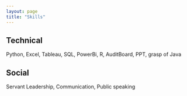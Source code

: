 ```yaml
---
layout: page
title: "Skills"
---
```

## Technical
Python, Excel, Tableau, SQL, PowerBi, R, AuditBoard, PPT, grasp of Java
## Social
Servant Leadership, Communication, Public speaking
